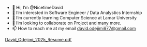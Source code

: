 - 👋 Hi, I’m @NicetimeDavid
- 👀 I’m interested in Software Engineer / Data Analystics Internship
- 🌱 I’m currently learning Computer Science at Lamar University
- 💞️ I’m looking to collaborate on Project and many more.
- 📫 How to reach me at my email david.odejimi677@gmail.com

<!---
NicetimeDavid/NicetimeDavid is a ✨ special ✨ repository because its `README.md` (this file) appears on your GitHub profile.
You can click the Preview link to take a look at your changes.
--->
[David_Odejimi_2025_Resume.pdf](https://github.com/NicetimeDavid/NicetimeDavid/files/10576507/David_Odejimi_2025_Resume.pdf)
